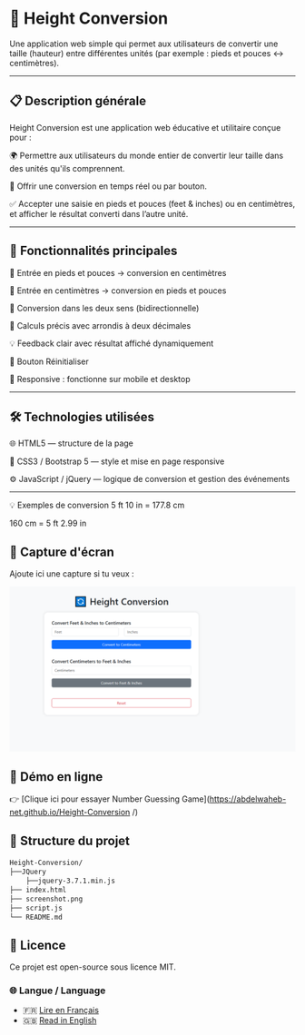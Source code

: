 # 📝 Height Conversion

Une application web simple qui permet aux utilisateurs de convertir une taille (hauteur) entre différentes unités (par exemple : pieds et pouces ↔ centimètres).

---

## 📋 Description générale
Height Conversion est une application web éducative et utilitaire conçue pour :

🌍 Permettre aux utilisateurs du monde entier de convertir leur taille dans des unités qu'ils comprennent.

🔄 Offrir une conversion en temps réel ou par bouton.

✅ Accepter une saisie en pieds et pouces (feet & inches) ou en centimètres, et afficher le résultat converti dans l’autre unité.



---

## 🚀 Fonctionnalités principales

📏 Entrée en pieds et pouces → conversion en centimètres

📐 Entrée en centimètres → conversion en pieds et pouces

🔁 Conversion dans les deux sens (bidirectionnelle)

🧠 Calculs précis avec arrondis à deux décimales

💡 Feedback clair avec résultat affiché dynamiquement

🔄 Bouton Réinitialiser

📱 Responsive : fonctionne sur mobile et desktop

---

## 🛠️ Technologies utilisées

🌐 HTML5 — structure de la page

🎨 CSS3 / Bootstrap 5 — style et mise en page responsive

⚙️ JavaScript / jQuery — logique de conversion et gestion des événements

---

💡 Exemples de conversion
5 ft 10 in = 177.8 cm

160 cm = 5 ft 2.99 in

## 📸 Capture d'écran 

Ajoute ici une capture si tu veux :


![Aperçu de Number Guessing Game](./screenshot.png)

## 🔗 Démo en ligne

👉 [Clique ici pour essayer Number Guessing Game](https://abdelwaheb-net.github.io/Height-Conversion
/)



## 📁 Structure du projet
```
Height-Conversion/
├──JQuery
    ├──jquery-3.7.1.min.js
├── index.html
├── screenshot.png
├── script.js
└── README.md
```
## 📄 Licence

Ce projet est open-source sous licence MIT.
### 🌐 Langue / Language

- 🇫🇷 [Lire en Français](./README.fr.md)
- 🇬🇧 [Read in English](./README.md)
